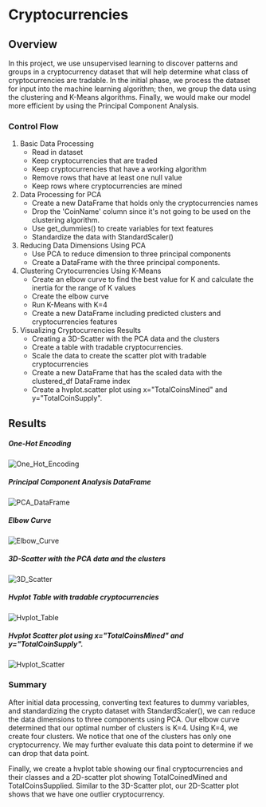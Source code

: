 # Cryptocurrencies
## Overview
In this project, we use unsupervised learning to discover patterns and groups in a cryptocurrency dataset that will help determine what class of cryptocurrencies are tradable. In the initial phase, we process the dataset for input into the machine learning algorithm; then, we group the data using the clustering and K-Means algorithms. Finally, we would make our model more efficient by using the Principal Component Analysis.

### Control Flow
1. Basic Data Processing
    - Read in dataset
    - Keep cryptocurrencies that are traded
    - Keep cryptocurrencies that have a working algorithm
    - Remove rows that have at least one null value
    - Keep rows where cryptocurrencies are mined
2. Data Processing for PCA
    - Create a new DataFrame that holds only the cryptocurrencies names
    - Drop the 'CoinName' column since it's not going to be used on the clustering algorithm.
    - Use get_dummies() to create variables for text features
    - Standardize the data with StandardScaler()
 3. Reducing Data Dimensions Using PCA
    - Use PCA to reduce dimension to three principal components
    - Create a DataFrame with the three principal components.
4. Clustering Crytocurrencies Using K-Means
    - Create an elbow curve to find the best value for K and calculate the inertia for the range of K values
    - Create the elbow curve
    - Run K-Means with K=4
    - Create a new DataFrame including predicted clusters and cryptocurrencies features
5. Visualizing Cryptocurrencies Results
    - Creating a 3D-Scatter with the PCA data and the clusters
    - Create a table with tradable cryptocurrencies.
    - Scale the data to create the scatter plot with tradable cryptocurrencies
    - Create a new DataFrame that has the scaled data with the clustered_df DataFrame index
    - Create a hvplot.scatter plot using x="TotalCoinsMined" and y="TotalCoinSupply".


## Results
##### One-Hot Encoding
![One_Hot_Encoding](one_hot_encoding.png)

##### Principal Component Analysis DataFrame
![PCA_DataFrame](pca_df.png)

##### Elbow Curve
![Elbow_Curve](elbow_curve.png)

##### 3D-Scatter with the PCA data and the clusters
![3D_Scatter](3D_scatter.png)

##### Hvplot Table with tradable cryptocurrencies
![Hvplot_Table](hvplot_table.png)

##### Hvplot Scatter plot using x="TotalCoinsMined" and y="TotalCoinSupply".
![Hvplot_Scatter](hvplot_scatter.png)


### Summary
After initial data processing, converting text features to dummy variables, and standardizing the crypto dataset with StandardScaler(), we can reduce the data dimensions to three components using PCA.
Our elbow curve determined that our optimal number of clusters is K=4. Using K=4, we create four clusters. We notice that one of the clusters has only one cryptocurrency. We may further evaluate this data point to determine if we can drop that data point.

Finally, we create a hvplot table showing our final cryptocurrencies and their classes and a 2D-scatter plot showing TotalCoinedMined and TotalCoinsSupplied.
Similar to the 3D-Scatter plot, our 2D-Scatter plot shows that we have one outlier cryptocurrency.
